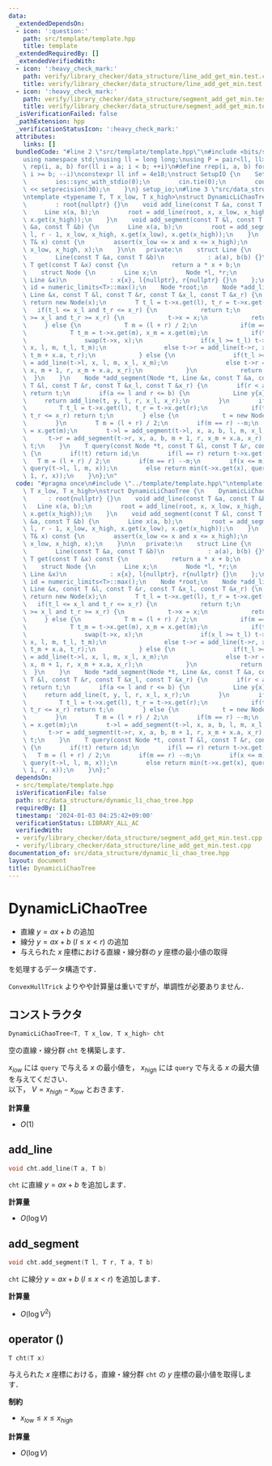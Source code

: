 ```yaml
---
data:
  _extendedDependsOn:
  - icon: ':question:'
    path: src/template/template.hpp
    title: template
  _extendedRequiredBy: []
  _extendedVerifiedWith:
  - icon: ':heavy_check_mark:'
    path: verify/library_checker/data_structure/line_add_get_min.test.cpp
    title: verify/library_checker/data_structure/line_add_get_min.test.cpp
  - icon: ':heavy_check_mark:'
    path: verify/library_checker/data_structure/segment_add_get_min.test.cpp
    title: verify/library_checker/data_structure/segment_add_get_min.test.cpp
  _isVerificationFailed: false
  _pathExtension: hpp
  _verificationStatusIcon: ':heavy_check_mark:'
  attributes:
    links: []
  bundledCode: "#line 2 \"src/template/template.hpp\"\n#include <bits/stdc++.h>\n\
    using namespace std;\nusing ll = long long;\nusing P = pair<ll, ll>;\n#define\
    \ rep(i, a, b) for(ll i = a; i < b; ++i)\n#define rrep(i, a, b) for(ll i = a;\
    \ i >= b; --i)\nconstexpr ll inf = 4e18;\nstruct SetupIO {\n    SetupIO() {\n\
    \        ios::sync_with_stdio(0);\n        cin.tie(0);\n        cout << fixed\
    \ << setprecision(30);\n    }\n} setup_io;\n#line 3 \"src/data_structure/dynamic_li_chao_tree.hpp\"\
    \ntemplate <typename T, T x_low, T x_high>\nstruct DynamicLiChaoTree {\n    DynamicLiChaoTree()\n\
    \        : root{nullptr} {}\n    void add_line(const T &a, const T &b) {\n   \
    \     Line x(a, b);\n        root = add_line(root, x, x_low, x_high, x.get(x_low),\
    \ x.get(x_high));\n    }\n    void add_segment(const T &l, const T &r, const T\
    \ &a, const T &b) {\n        Line x(a, b);\n        root = add_segment(root, x,\
    \ l, r - 1, x_low, x_high, x.get(x_low), x.get(x_high));\n    }\n    T operator()(const\
    \ T& x) const {\n        assert(x_low <= x and x <= x_high);\n        return query(root,\
    \ x_low, x_high, x);\n    }\n\n   private:\n    struct Line {\n        T a, b;\n\
    \        Line(const T &a, const T &b)\n            : a(a), b(b) {}\n        inline\
    \ T get(const T &x) const {\n            return a * x + b;\n        }\n    };\n\
    \    struct Node {\n        Line x;\n        Node *l, *r;\n        Node(const\
    \ Line &x)\n            : x{x}, l{nullptr}, r{nullptr} {}\n    };\n    const T\
    \ id = numeric_limits<T>::max();\n    Node *root;\n    Node *add_line(Node *t,\
    \ Line &x, const T &l, const T &r, const T &x_l, const T &x_r) {\n        if(!t)\
    \ return new Node(x);\n        T t_l = t->x.get(l), t_r = t->x.get(r);\n     \
    \   if(t_l <= x_l and t_r <= x_r) {\n            return t;\n        } else if(t_l\
    \ >= x_l and t_r >= x_r) {\n            t->x = x;\n            return t;\n   \
    \     } else {\n            T m = (l + r) / 2;\n            if(m == r) --m;\n\
    \            T t_m = t->x.get(m), x_m = x.get(m);\n            if(t_m > x_m) {\n\
    \                swap(t->x, x);\n                if(x_l >= t_l) t->l = add_line(t->l,\
    \ x, l, m, t_l, t_m);\n                else t->r = add_line(t->r, x, m + 1, r,\
    \ t_m + x.a, t_r);\n            } else {\n                if(t_l >= x_l) t->l\
    \ = add_line(t->l, x, l, m, x_l, x_m);\n                else t->r = add_line(t->r,\
    \ x, m + 1, r, x_m + x.a, x_r);\n            }\n            return t;\n      \
    \  }\n    }\n    Node *add_segment(Node *t, Line &x, const T &a, const T &b, const\
    \ T &l, const T &r, const T &x_l, const T &x_r) {\n        if(r < a or b < l)\
    \ return t;\n        if(a <= l and r <= b) {\n            Line y{x};\n       \
    \     return add_line(t, y, l, r, x_l, x_r);\n        }\n        if(t) {\n   \
    \         T t_l = t->x.get(l), t_r = t->x.get(r);\n            if(t_l <= x_l and\
    \ t_r <= x_r) return t;\n        } else {\n            t = new Node(Line(0, id));\n\
    \        }\n        T m = (l + r) / 2;\n        if(m == r) --m;\n        T x_m\
    \ = x.get(m);\n        t->l = add_segment(t->l, x, a, b, l, m, x_l, x_m);\n  \
    \      t->r = add_segment(t->r, x, a, b, m + 1, r, x_m + x.a, x_r);\n        return\
    \ t;\n    }\n    T query(const Node *t, const T &l, const T &r, const T &x) const\
    \ {\n        if(!t) return id;\n        if(l == r) return t->x.get(x);\n     \
    \   T m = (l + r) / 2;\n        if(m == r) --m;\n        if(x <= m) return min(t->x.get(x),\
    \ query(t->l, l, m, x));\n        else return min(t->x.get(x), query(t->r, m +\
    \ 1, r, x));\n    }\n};\n"
  code: "#pragma once\n#include \"../template/template.hpp\"\ntemplate <typename T,\
    \ T x_low, T x_high>\nstruct DynamicLiChaoTree {\n    DynamicLiChaoTree()\n  \
    \      : root{nullptr} {}\n    void add_line(const T &a, const T &b) {\n     \
    \   Line x(a, b);\n        root = add_line(root, x, x_low, x_high, x.get(x_low),\
    \ x.get(x_high));\n    }\n    void add_segment(const T &l, const T &r, const T\
    \ &a, const T &b) {\n        Line x(a, b);\n        root = add_segment(root, x,\
    \ l, r - 1, x_low, x_high, x.get(x_low), x.get(x_high));\n    }\n    T operator()(const\
    \ T& x) const {\n        assert(x_low <= x and x <= x_high);\n        return query(root,\
    \ x_low, x_high, x);\n    }\n\n   private:\n    struct Line {\n        T a, b;\n\
    \        Line(const T &a, const T &b)\n            : a(a), b(b) {}\n        inline\
    \ T get(const T &x) const {\n            return a * x + b;\n        }\n    };\n\
    \    struct Node {\n        Line x;\n        Node *l, *r;\n        Node(const\
    \ Line &x)\n            : x{x}, l{nullptr}, r{nullptr} {}\n    };\n    const T\
    \ id = numeric_limits<T>::max();\n    Node *root;\n    Node *add_line(Node *t,\
    \ Line &x, const T &l, const T &r, const T &x_l, const T &x_r) {\n        if(!t)\
    \ return new Node(x);\n        T t_l = t->x.get(l), t_r = t->x.get(r);\n     \
    \   if(t_l <= x_l and t_r <= x_r) {\n            return t;\n        } else if(t_l\
    \ >= x_l and t_r >= x_r) {\n            t->x = x;\n            return t;\n   \
    \     } else {\n            T m = (l + r) / 2;\n            if(m == r) --m;\n\
    \            T t_m = t->x.get(m), x_m = x.get(m);\n            if(t_m > x_m) {\n\
    \                swap(t->x, x);\n                if(x_l >= t_l) t->l = add_line(t->l,\
    \ x, l, m, t_l, t_m);\n                else t->r = add_line(t->r, x, m + 1, r,\
    \ t_m + x.a, t_r);\n            } else {\n                if(t_l >= x_l) t->l\
    \ = add_line(t->l, x, l, m, x_l, x_m);\n                else t->r = add_line(t->r,\
    \ x, m + 1, r, x_m + x.a, x_r);\n            }\n            return t;\n      \
    \  }\n    }\n    Node *add_segment(Node *t, Line &x, const T &a, const T &b, const\
    \ T &l, const T &r, const T &x_l, const T &x_r) {\n        if(r < a or b < l)\
    \ return t;\n        if(a <= l and r <= b) {\n            Line y{x};\n       \
    \     return add_line(t, y, l, r, x_l, x_r);\n        }\n        if(t) {\n   \
    \         T t_l = t->x.get(l), t_r = t->x.get(r);\n            if(t_l <= x_l and\
    \ t_r <= x_r) return t;\n        } else {\n            t = new Node(Line(0, id));\n\
    \        }\n        T m = (l + r) / 2;\n        if(m == r) --m;\n        T x_m\
    \ = x.get(m);\n        t->l = add_segment(t->l, x, a, b, l, m, x_l, x_m);\n  \
    \      t->r = add_segment(t->r, x, a, b, m + 1, r, x_m + x.a, x_r);\n        return\
    \ t;\n    }\n    T query(const Node *t, const T &l, const T &r, const T &x) const\
    \ {\n        if(!t) return id;\n        if(l == r) return t->x.get(x);\n     \
    \   T m = (l + r) / 2;\n        if(m == r) --m;\n        if(x <= m) return min(t->x.get(x),\
    \ query(t->l, l, m, x));\n        else return min(t->x.get(x), query(t->r, m +\
    \ 1, r, x));\n    }\n};"
  dependsOn:
  - src/template/template.hpp
  isVerificationFile: false
  path: src/data_structure/dynamic_li_chao_tree.hpp
  requiredBy: []
  timestamp: '2024-01-03 04:25:42+09:00'
  verificationStatus: LIBRARY_ALL_AC
  verifiedWith:
  - verify/library_checker/data_structure/segment_add_get_min.test.cpp
  - verify/library_checker/data_structure/line_add_get_min.test.cpp
documentation_of: src/data_structure/dynamic_li_chao_tree.hpp
layout: document
title: DynamicLiChaoTree
---
```


# DynamicLiChaoTree

- 直線 $y = ax + b$ の追加
- 線分 $y = ax + b ~ (l \leq x < r)$ の追加
- 与えられた $x$ 座標における直線・線分群の $y$ 座標の最小値の取得

を処理するデータ構造です．

`ConvexHullTrick` よりやや計算量は重いですが，単調性が必要ありません．

## コンストラクタ

```cpp
DynamicLiChaoTree<T, T x_low, T x_high> cht
```

空の直線・線分群 `cht` を構築します．

$x_{low}$ には `query` で与える $x$ の最小値を， $x_{high}$ には `query` で与える $x$ の最大値を与えてください．<br>
以下， $V = x_{high} - x_{low}$ とおきます．

**計算量**

- $O(1)$

## add_line

```cpp
void cht.add_line(T a, T b)
```

`cht` に直線 $y = ax + b$ を追加します．

**計算量**

- $O(\log V)$

## add_segment

```cpp
void cht.add_segment(T l, T r, T a, T b)
```

`cht` に線分 $y = ax + b ~ (l \leq x < r)$ を追加します．

**計算量**

- $O(\log V^2)$

## operator ()

```cpp
T cht(T x)
```

与えられた $x$ 座標における，直線・線分群 `cht` の $y$ 座標の最小値を取得します．

**制約**

- $x_{low} \leq x \leq x_{high}$

**計算量**

- $O(\log V)$